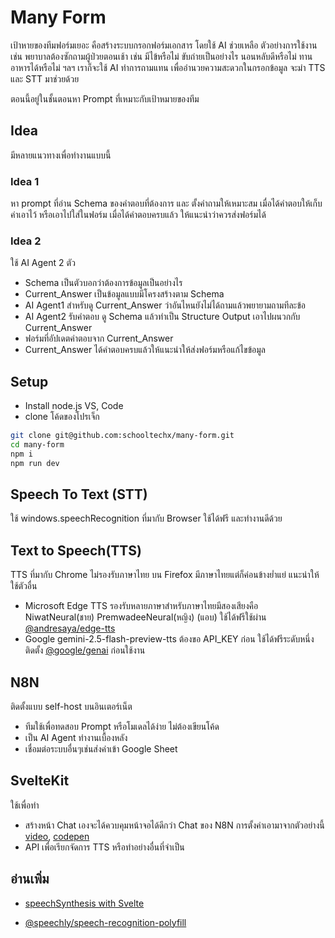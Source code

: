 # Many Form
เป้าหายของทีมฟอร์มเยอะ คือสร้างระบบกรอกฟอร์มเอกสาร โดยใช้ AI ช่วยเหลือ ตัวอย่างการใช้งานเช่น พยาบาลต้องซักถามผู้ป่วยตอนเช้า เช่น มีไข้หรือไม่ ขับถ่ายเป็นอย่างไร นอนหลับดีหรือไม่ ทานอาหารได้หรือไม่ ฯลฯ เราก็จะใช้ AI ทำการถามแทน เพื่ออำนวยความสะดวกในกรอกข้อมูล จะมำ TTS และ STT มาช่วยด้วย

ตอนนี้อยู่ในชั้นตอนหา Prompt ที่เหมาะกับเป้าหมายของทีม


## Idea
มีหลายแนวทางเพื่อทำงานแบบนี้
### Idea 1
หา prompt ที่อ่าน Schema ของคำตอบที่ต้องการ และ ตั้งคำถามให้เหมาะสม เมื่อได้คำตอบให้เก็บค่าเอาไว้ หรือเอาไปใส่ในฟอร์ม เมื่อได้คำตอบครบแล้ว ให้แนะนำว่าควรส่งฟอร์มได้

### Idea 2
ใช้ AI Agent 2 ตัว
- Schema เป็นตัวบอกว่าต้องการข้อมูลเป็นอย่างไร 
- Current_Answer  เป็นข้อมูลแบบมีโครงสร้างตาม Schema
- AI Agent1 สำหรับดู Current_Answer ว่าอันไหนยังไม่ได้ถามแล้วพยายามถามทีละข้อ
- AI Agent2 รับคำตอบ ดู Schema แล้วทำเป็น Structure Output  เอาไปผนวกกับ Current_Answer
- ฟอร์มที่อัปเดตคำตอบจาก Current_Answer
- Current_Answer ได้คำตอบครบแล้วให้แนะนำให้ส่งฟอร์มหรือแก้ไขข้อมูล


## Setup
- Install node.js VS, Code
- clone โค้ดของโปรเจ็ก
```sh
git clone git@github.com:schooltechx/many-form.git
cd many-form
npm i
npm run dev
```

## Speech To Text (STT)
ใช้ windows.speechRecognition ที่มากับ Browser ใช้ได้ฟรี และทำงานดีด้วย

## Text to Speech(TTS)
TTS ที่มากับ Chrome ไม่รองรับภาษาไทย บน Firefox มีภาษาไทยแต่ก็ค่อนข้างย่ำแย่ แนะนำให้ใช้ตัวอื่น
- Microsoft Edge TTS รองรับหลายภาษาสำหรับภาษาไทยมีสองเสียงคือ NiwatNeural(ชาย) PremwadeeNeural(หญิง) (แอบ)
ใช้ได้ฟรีใช้ผ่าน [@andresaya/edge-tts](https://github.com/andresayac/edge-tts)
- Google gemini-2.5-flash-preview-tts ต้องขอ API_KEY ก่อน ใช้ได้ฟรีระดับหนึ่ง ติดตั้ง
[@google/genai](https://ai.google.dev/gemini-api/docs/speech-generation?hl=th) ก่อนใช้งาน

## N8N
ติดตั้งแบบ self-host บนอินเตอร์เน็ต
- ทีมใช้เพื่อทดสอบ Prompt หรือโมเดลได้ง่าย ไม่ต้องเขียนโค้ด
- เป็น AI Agent ทำงานเบื้องหลัง
- เชื่อมต่อระบบอื่นๆเช่นส่งค่าเข้า Google Sheet
## SvelteKit
ใช้เพื่อทำ 
- สร้างหน้า Chat เองจะได้ควบคุมหน้าจอได้ดีกว่า Chat ของ N8N การตั้งค่าเอามาจากตัวอย่างนี้ [video](https://www.youtube.com/watch?v=0KR8e4WP0E0), [codepen](https://codepen.io/Matt-Penny/pen/dPyVWEw)
- API เพื่อเรียกจัดการ TTS หรือทำอย่างอื่นที่จำเป็น

## อ่านเพิ่ม
- [speechSynthesis with Svelte](https://dev.to/taw/getting-started-with-web-speech-synthesis-api-and-svelte-3l13)

- [@speechly/speech-recognition-polyfill](https://www.npmjs.com/package/@speechly/speech-recognition-polyfill)